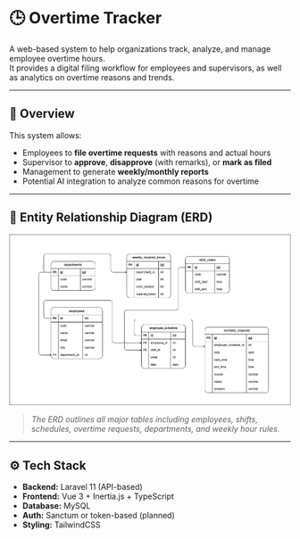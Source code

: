 # 🕒 Overtime Tracker

A web-based system to help organizations track, analyze, and manage employee overtime hours.  
It provides a digital filing workflow for employees and supervisors, as well as analytics on overtime reasons and trends.

---

## 📌 Overview

This system allows:

- Employees to **file overtime requests** with reasons and actual hours
- Supervisor to **approve**, **disapprove** (with remarks), or **mark as filed**
- Management to generate **weekly/monthly reports**
- Potential AI integration to analyze common reasons for overtime

---

## 🧩 Entity Relationship Diagram (ERD)

![ERD Diagram](overtime-tracker-erd.drawio.png)

> _The ERD outlines all major tables including employees, shifts, schedules, overtime requests, departments, and weekly hour rules._

---

## ⚙️ Tech Stack

- **Backend:** Laravel 11 (API-based)
- **Frontend:** Vue 3 + Inertia.js + TypeScript
- **Database:** MySQL
- **Auth:** Sanctum or token-based (planned)
- **Styling:** TailwindCSS
